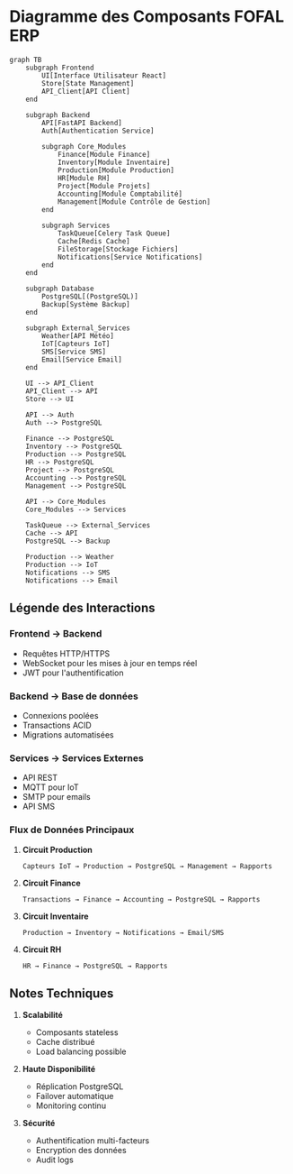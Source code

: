 # Diagramme des Composants FOFAL ERP

```mermaid
graph TB
    subgraph Frontend
        UI[Interface Utilisateur React]
        Store[State Management]
        API_Client[API Client]
    end

    subgraph Backend
        API[FastAPI Backend]
        Auth[Authentication Service]
        
        subgraph Core_Modules
            Finance[Module Finance]
            Inventory[Module Inventaire]
            Production[Module Production]
            HR[Module RH]
            Project[Module Projets]
            Accounting[Module Comptabilité]
            Management[Module Contrôle de Gestion]
        end
        
        subgraph Services
            TaskQueue[Celery Task Queue]
            Cache[Redis Cache]
            FileStorage[Stockage Fichiers]
            Notifications[Service Notifications]
        end
    end

    subgraph Database
        PostgreSQL[(PostgreSQL)]
        Backup[Système Backup]
    end

    subgraph External_Services
        Weather[API Météo]
        IoT[Capteurs IoT]
        SMS[Service SMS]
        Email[Service Email]
    end

    UI --> API_Client
    API_Client --> API
    Store --> UI

    API --> Auth
    Auth --> PostgreSQL
    
    Finance --> PostgreSQL
    Inventory --> PostgreSQL
    Production --> PostgreSQL
    HR --> PostgreSQL
    Project --> PostgreSQL
    Accounting --> PostgreSQL
    Management --> PostgreSQL

    API --> Core_Modules
    Core_Modules --> Services

    TaskQueue --> External_Services
    Cache --> API
    PostgreSQL --> Backup

    Production --> Weather
    Production --> IoT
    Notifications --> SMS
    Notifications --> Email
```

## Légende des Interactions

### Frontend → Backend
- Requêtes HTTP/HTTPS
- WebSocket pour les mises à jour en temps réel
- JWT pour l'authentification

### Backend → Base de données
- Connexions poolées
- Transactions ACID
- Migrations automatisées

### Services → Services Externes
- API REST
- MQTT pour IoT
- SMTP pour emails
- API SMS

### Flux de Données Principaux

1. **Circuit Production**
   ```
   Capteurs IoT → Production → PostgreSQL → Management → Rapports
   ```

2. **Circuit Finance**
   ```
   Transactions → Finance → Accounting → PostgreSQL → Rapports
   ```

3. **Circuit Inventaire**
   ```
   Production → Inventory → Notifications → Email/SMS
   ```

4. **Circuit RH**
   ```
   HR → Finance → PostgreSQL → Rapports
   ```

## Notes Techniques

1. **Scalabilité**
   - Composants stateless
   - Cache distribué
   - Load balancing possible

2. **Haute Disponibilité**
   - Réplication PostgreSQL
   - Failover automatique
   - Monitoring continu

3. **Sécurité**
   - Authentification multi-facteurs
   - Encryption des données
   - Audit logs
